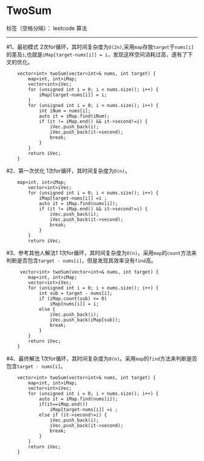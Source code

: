 ﻿# TwoSum

标签（空格分隔）： leetcode 算法

---

#1、最初模式
2次for循环，其时间复杂度为`O(2n)`,采用`map`存放`target`于`nums[i]`的差及`i`,也就是`iMap[target-nums[i]] = i`，发现这样空间消耗过高，遂有了下文的优化。
```
    vector<int> twoSum(vector<int>& nums, int target) {
        map<int, int>iMap;
		vector<int>iVec;
		for (unsigned int i = 0; i < nums.size(); i++) {
			iMap[target-nums[i]] = i;
		}
		for (unsigned int i = 0; i < nums.size(); i++) {
		    int iNum = nums[i];
			auto it = iMap.find(iNum);
			if (it != iMap.end() && it->second!=i) {
			    iVec.push_back(i);
				iVec.push_back(it->second);
				break;
			}
		}
		return iVec;
    }
```
#2、第一次优化
1次for循环，其时间复杂度为`O(n)`。
```
    map<int, int>iMap;
		vector<int>iVec;
		for (unsigned int i = 0; i < nums.size(); i++) {
			iMap[target-nums[i]] =i ;
            auto it = iMap.find(nums[i]);
			if (it != iMap.end() && it->second!=i) {
				iVec.push_back(i);
				iVec.push_back(it->second);
				break;
			}
		}
		return iVec;
```
#3、参考其他人解法1
1次for循环，其时间复杂度为`O(n)`。采用`map`的`count`方法来判断是否包含`target - nums[i]`，但是发现其效率没有`find`高。
```
	 vector<int> twoSum(vector<int>& nums, int target) {
		map<int, int>iMap;
		vector<int>iVec;
		for (unsigned int i = 0; i < nums.size(); i++) {
			int sub = target - nums[i];
			if (iMap.count(sub) <= 0)
				iMap[nums[i]] = i;
			else {
				iVec.push_back(i);
				iVec.push_back(iMap[sub]);
				break;
			}
		}
		return iVec;
	}
```	
#4、最终解法
1次for循环，其时间复杂度为`O(n)`。采用`map`的`find`方法来判断是否包含`target - nums[i]`。
```	
    vector<int> twoSum(vector<int>& nums, int target) {
	    map<int, int>iMap;
		vector<int>iVec;
		for (unsigned int i = 0; i < nums.size(); i++) {
            auto it = iMap.find(nums[i]);
            if(it==iMap.end())
                iMap[target-nums[i]] =i ;
			else if (it->second!=i) {
				iVec.push_back(i);
				iVec.push_back(it->second);
				break;
			}
		}
		return iVec;
	}
	 
```		
	